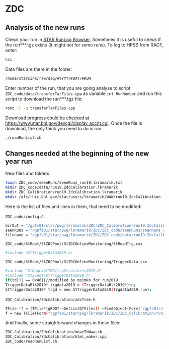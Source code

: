 # ZDC

## Analysis of the new runs
Check your run in [STAR RunLog Browser](https://online.star.bnl.gov/RunLog/).
Sometimes it is useful to check if the run***.tgz exists (it might not for some runs). To log to HPSS from RACF, enter:
```sh
hsi
```
Data files are there in the folder:
```sh
/home/starsink/raw/daq/#YYYY/#DAY/#RUN
```
Enter number of the run, that you are going analyse to script `ZDC_code/data/transferTarFiles.cpp` as variable 	`int RunNumber` and run this script to download the run***.tgz file:
```sh
root -l -q transferTarFiles.cpp
```
Download progress could be checked at https://www.star.bnl.gov/devcgi/display_accnt.cgi.
Once the file is download, the only think you need to do is run:
```sh
./readRunList.sh 
```

## Changes needed at the beginning of the new year run
New files and folders:
```sh
touch ZDC_code/seenRuns/seenRuns_run19.lkramarik.txt
mkdir ZDC_code/data/run19.ZdcCalibration.lkramarik
mkdir ZDC_Calibration/run19.ZdcCalibration.lkramarik
mkdir /afs/rhic.bnl.gov/star/users/lkramarik/WWW/run19.ZdcCalibration
```
Here is the list of files and lines in them, that need to be modified:

`ZDC_code/config.C`:
```sh
dirOut = "/gpfs01/star/pwg/lkramarik/ZDC/ZDC_Calibration/run19.ZdcCalibration.lkramarik";
seenRuns = "/gpfs01/star/pwg/lkramarik/ZDC/ZDC_code/seenRuns/seenRuns_run19.lkramarik.txt";
filename = "/gpfs01/star/pwg/lkramarik/ZDC/ZDC_code/data/run19.ZdcCalibration.lkramarik.list";
```

`ZDC_code/StRoot/StZDCPool/StZDCOnlineMonitoring/StReadTrg.cxx`
```sh
#include <StTriggerData2019.h>
```

`ZDC_code/StRoot/StZDCPool/StZDCOnlineMonitoring/TriggerData.cxx`
```sh
#include "StDaqLib/TRG/trgStructures2019.h" 
#include "StEvent/StTriggerData2019.h"
if(td[3] == 0x46){//modified by msimko for run2019	
TriggerDataBlk2019* trgdata2019 = (TriggerDataBlk2019*)td; 
StTriggerData2019* trgd = new StTriggerData2019(trgdata2019,run); 
```

`ZDC_Calibration/ZdcCalibration/zdcTree.h`:
```sh
TFile *f = (TFile*)gROOT->GetListOfFiles()->FindObject(Form("/gpfs01/star/pwg/lkramarik/ZDC/ZDC_Calibration/run19.ZdcCalibration.lkramarik/histo/run_%d.histo.root", mRunNumber));    
f = new TFile(Form("/gpfs01/star/pwg/lkramarik/ZDC/ZDC_Calibration/run19.ZdcCalibration.lkramarik/histo/run_%d.histo.root", mRunNumber));
```

And finally, some straighforward changes in these files:
```sh
ZDC_Calibration/ZdcCalibration/moveToWww.sh
ZDC_Calibration/ZdcCalibration/html_maker.cpp
ZDC_code/readRunList.sh
```

